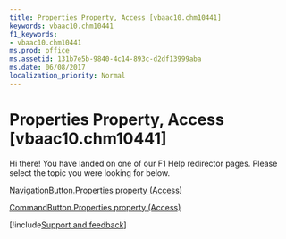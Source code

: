 ```yaml
---
title: Properties Property, Access [vbaac10.chm10441]
keywords: vbaac10.chm10441
f1_keywords:
- vbaac10.chm10441
ms.prod: office
ms.assetid: 131b7e5b-9840-4c14-893c-d2df13999aba
ms.date: 06/08/2017
localization_priority: Normal
---
```



# Properties Property, Access [vbaac10.chm10441]

Hi there! You have landed on one of our F1 Help redirector pages. Please select the topic you were looking for below.

[NavigationButton.Properties property (Access)](https://msdn.microsoft.com/library/9f306b5a-3e83-96bf-d8a6-0aec3f2d4e2c%28Office.15%29.aspx)

[CommandButton.Properties property (Access)](https://msdn.microsoft.com/library/2d819871-1a93-c835-7c2b-c42797dceaf8%28Office.15%29.aspx)

[!include[Support and feedback](~/includes/feedback-boilerplate.md)]